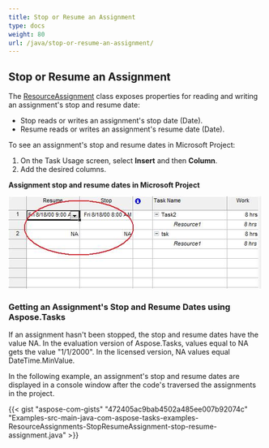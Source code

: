 ```yaml
---
title: Stop or Resume an Assignment
type: docs
weight: 80
url: /java/stop-or-resume-an-assignment/
---
```


## **Stop or Resume an Assignment**
The [ResourceAssignment](https://apireference.aspose.com/tasks/java/com.aspose.tasks/ResourceAssignment) class exposes properties for reading and writing an assignment's stop and resume date:

- Stop reads or writes an assignment's stop date (Date).
- Resume reads or writes an assignment's resume date (Date).

To see an assignment's stop and resume dates in Microsoft Project:

1. On the Task Usage screen, select **Insert** and then **Column**.
1. Add the desired columns.

**Assignment stop and resume dates in Microsoft Project** 

![todo:image_alt_text](stop-or-resume-an-assignment_1.png)
### **Getting an Assignment's Stop and Resume Dates using Aspose.Tasks**
If an assignment hasn't been stopped, the stop and resume dates have the value NA. In the evaluation version of Aspose.Tasks, values equal to NA gets the value "1/1/2000". In the licensed version, NA values equal DateTime.MinValue.

In the following example, an assignment's stop and resume dates are displayed in a console window after the code's traversed the assignments in the project.

{{< gist "aspose-com-gists" "472405ac9bab4502a485ee007b92074c" "Examples-src-main-java-com-aspose-tasks-examples-ResourceAssignments-StopResumeAssignment-stop-resume-assignment.java" >}}

